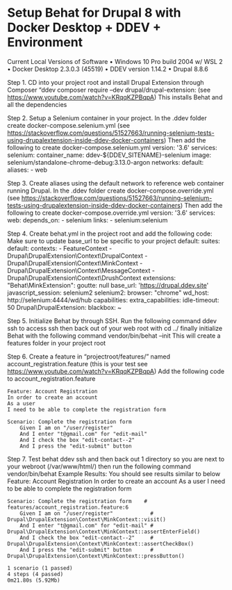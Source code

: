 # Setup Behat for Drupal 8 with Docker Desktop + DDEV + Environment

Current Local Versions of Software
•	Windows 10 Pro build 2004 w/ WSL 2
•	Docker Desktop 2.3.0.3 (45519)
•	DDEV version 1.14.2
•	Drupal 8.8.6

Step 1. 
    CD into your project root and install Drupal Extension through Composer “ddev composer require –dev drupal/drupal-extension: (see https://www.youtube.com/watch?v=KRqqKZPBqpA) This installs Behat and all the dependencies

Step 2. 
    Setup a Selenium container in your project. In the .ddev folder create docker-compose.selenium.yml (see https://stackoverflow.com/questions/51527663/running-selenium-tests-using-drupalextension-inside-ddev-docker-containers)
    Then add the following to create docker-compose.selenium.yml
    version: '3.6'
    services:
    selenium:
        container_name: ddev-${DDEV_SITENAME}-selenium
        image: selenium/standalone-chrome-debug:3.13.0-argon
        networks:
        default:
            aliases:
            - web

Step 3. 
    Create aliases using the default network to reference web container running Drupal. In the .ddev folder create docker-compose.override.yml (see https://stackoverflow.com/questions/51527663/running-selenium-tests-using-drupalextension-inside-ddev-docker-containers) 
    Then add the following to create docker-compose.override.yml
    version: '3.6'
    services:
    web:
        depends_on:
        - selenium
    links:
        - selenium:selenium

Step 4. 
    Create behat.yml in the project root and add the following code: Make sure to update base_url to be specific to your project
    default:
    suites:
        default:
        contexts:
            - FeatureContext
            - Drupal\DrupalExtension\Context\DrupalContext
            - Drupal\DrupalExtension\Context\MinkContext
            - Drupal\DrupalExtension\Context\MessageContext
            - Drupal\DrupalExtension\Context\DrushContext
    extensions:
        "Behat\\MinkExtension":
        goutte: null
        base_url: 'https://drupal.ddev.site'
        javascript_session: selenium2
        selenium2:
            browser: "chrome"
            wd_host: http://selenium:4444/wd/hub
            capabilities:
            extra_capabilities:
                idle-timeout: 50
        Drupal\DrupalExtension:
        blackbox: ~

Step 5. 
    Initialize Behat by through SSH. Run the following command
    ddev ssh to access ssh
    then back out of your web root with cd ../
    finally initialize Behat with the following command
    vendor/bin/behat –init
    This will create a features folder in your project root 

Step 6. 
    Create a feature in “projectroot/features/” named account_registration.feature (this is your test see https://www.youtube.com/watch?v=KRqqKZPBqpA) 
    Add the following code to account_registration.feature

    Feature: Account Registration
    In order to create an account
    As a user
    I need to be able to complete the registration form

    Scenario: Complete the registration form
        Given I am on "/user/register"
        And I enter "t@gmail.com" for "edit-mail"
        And I check the box "edit-contact--2"
        And I press the "edit-submit" button

Step 7. 
    Test behat ddev ssh and then back out 1 directory so you are next to your webroot (/var/www/html/) then run the following command
    vendor/bin/behat
    Example Results: 
    You should see results similar to below
    Feature: Account Registration
    In order to create an account
    As a user
    I need to be able to complete the registration form

    Scenario: Complete the registration form    # features/account_registration.feature:6
        Given I am on "/user/register"            # Drupal\DrupalExtension\Context\MinkContext::visit()
        And I enter "t@gmail.com" for "edit-mail" # Drupal\DrupalExtension\Context\MinkContext::assertEnterField()
        And I check the box "edit-contact--2"     # Drupal\DrupalExtension\Context\MinkContext::assertCheckBox()
        And I press the "edit-submit" button      # Drupal\DrupalExtension\Context\MinkContext::pressButton()

    1 scenario (1 passed)
    4 steps (4 passed)
    0m21.80s (5.92Mb)




